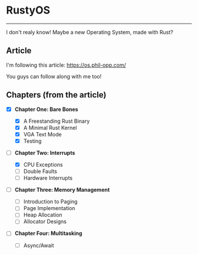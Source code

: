 # RustyOS

---

I don't realy know! Maybe a new Operating System, made with Rust?

## Article

I'm following this article: <https://os.phil-opp.com/>

You guys can follow along with me too!

## Chapters (from the article)

- [x] **Chapter One: Bare Bones**

  - [x] A Freestanding Rust Binary
  - [x] A Minimal Rust Kernel
  - [x] VGA Text Mode
  - [x] Testing

- [ ] **Chapter Two: Interrupts**

  - [x] CPU Exceptions
  - [ ] Double Faults
  - [ ] Hardware Interrupts

- [ ] **Chapter Three: Memory Management**

  - [ ] Introduction to Paging
  - [ ] Page Implementation
  - [ ] Heap Allocation
  - [ ] Allocator Designs

- [ ] **Chapter Four: Multitasking**

  - [ ] Async/Await
